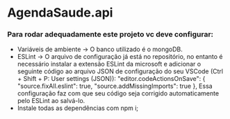 # AgendaSaude.api

### Para rodar adequadamente este projeto vc deve configurar:

* Variáveis de ambiente -> O banco utilizado é o mongoDB.
* ESLint -> O arquivo de configuração já está no repositório, no entanto é necessário instalar a extensão ESLint da microsoft e adicionar o seguinte código ao arquivo JSON de configuração do seu VSCode (Ctrl + Shift + P: User settings (JSON)):
  "editor.codeActionsOnSave": {
        "source.fixAll.eslint": true,
        "source.addMissingImports": true
    },
  Essa configuração faz com que seu código seja corrigido automaticamente pelo ESLint ao salvá-lo.
* Instale todas as dependências com npm i;